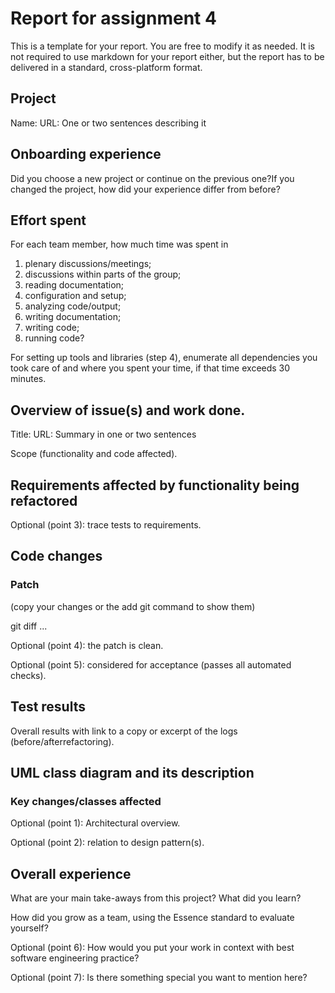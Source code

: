 # Report for assignment 4

This is a template for your report. You are free to modify it as needed. It is not required to use markdown for your report either, but the report has to be delivered in a standard, cross-platform format.

## Project

Name:
URL: 
One or two sentences describing it

## Onboarding experience

Did you choose a new project or continue on the previous one?If you changed the project, how did your experience differ from before?

## Effort spent

For each team member, how much time was spent in

1. plenary discussions/meetings;
2. discussions within parts of the group;
3. reading documentation;
4. configuration and setup;
5. analyzing code/output;
6. writing documentation;
7. writing code;
8. running code?

For setting up tools and libraries (step 4), enumerate all dependencies you took care of and where you spent your time, if that time exceeds 30 minutes.

## Overview of issue(s) and work done.

Title:
URL:
Summary in one or two sentences

Scope (functionality and code affected).

## Requirements affected by functionality being refactored

Optional (point 3): trace tests to requirements.

## Code changes

### Patch

(copy your changes or the add git command to show them)

git diff ...

Optional (point 4): the patch is clean.

Optional (point 5): considered for acceptance (passes all automated checks).

## Test results

Overall results with link to a copy or excerpt of the logs (before/afterrefactoring).

## UML class diagram and its description

### Key changes/classes affected

Optional (point 1): Architectural overview.

Optional (point 2): relation to design pattern(s).

## Overall experience

What are your main take-aways from this project? What did you learn?

How did you grow as a team, using the Essence standard to evaluate yourself?

Optional (point 6): How would you put your work in context with best software engineering practice?

Optional (point 7): Is there something special you want to mention here?
